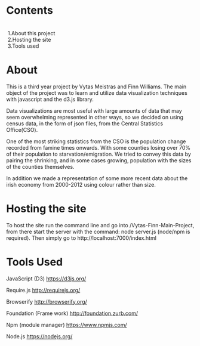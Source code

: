Contents
==========
<br> &nbsp;1.About this project
<br> &nbsp;2.Hosting the site
<br> &nbsp;3.Tools used

About
===================
This is a third year project by Vytas Meistras and Finn Williams.
The main object of the project was to learn and utilize data visualization techniques with javascript and the d3.js library.

Data visualizations are most useful with large amounts of data that may seem overwhelming represented in other ways, so we decided on using census data, in the form of json files, from the Central Statistics Office(CSO).

One of the most striking statistics from the CSO is the population change recorded from famine times onwards. With some counties losing over 70% of their population to starvation/emigration. We tried to convey this data by pairing the shrinking, and in some cases growing, population with the sizes of the counties themselves.

In addition we made a representation of some more recent data about the irish economy from 2000-2012 using colour rather than size.

Hosting the site
===================

To host the site run the command line and go into /Vytas-Finn-Main-Project, from there start the server with the command: node server.js
(node/npm is required). Then simply go to http://localhost:7000/index.html



Tools Used
========

JavaScript (D3)
https://d3js.org/

Require.js
http://requirejs.org/
    

Browserify
http://browserify.org/

Foundation (Frame work)
http://foundation.zurb.com/

Npm (module manager)
https://www.npmjs.com/

Node.js
https://nodejs.org/




